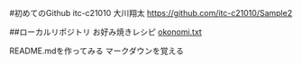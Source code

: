 #初めてのGithub
itc-c21010 大川翔太
https://github.com/itc-c21010/Sample2
 
##ローカルリポジトリ
お好み焼きレシピ
[okonomi.txt](okonimi.txt)

README.mdを作ってみる
マークダウンを覚える
